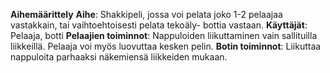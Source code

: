 **Aihemäärittely**
**Aihe**: Shakkipeli, jossa voi pelata joko 1-2 pelaajaa vastakkain, tai vaihtoehtoisesti pelata tekoäly- bottia vastaan. 
**Käyttäjät**: Pelaaja, botti
**Pelaajien  toiminnot**: Nappuloiden liikuttaminen vain sallituilla liikkeillä. Pelaaja voi myös luovuttaa kesken pelin. 
**Botin toiminnot**: Liikuttaa nappuloita parhaaksi näkemiensä liikkeiden mukaan. 



